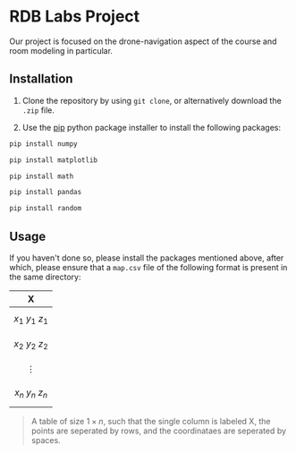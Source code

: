 # RDB Labs Project

Our project is focused on the drone-navigation aspect of the course and room modeling in particular.

## Installation

1. Clone the repository by using ``git clone``, or alternatively download the ``.zip`` file.


2. Use the [pip](https://pip.pypa.io/en/stable/) python package installer to install the following packages:

```bash
pip install numpy
```
```bash
pip install matplotlib
```
```bash
pip install math
```
```bash
pip install pandas
```
```bash
pip install random
```

## Usage

If you haven't done so, please install the packages mentioned above, after which, please ensure that a `map.csv` file of the following format is present in the same directory:


| X |
| ---|
| $$x_1 \ y_1 \ z_1$$ |
| $$x_2 \ y_2 \ z_2$$ |
| $$\vdots$$ |
| $$x_n \ y_n \ z_n$$ |

> A table of size $1\times n$, such that the single column is labeled X, the points are seperated by rows, and the coordinataes are seperated by spaces.

